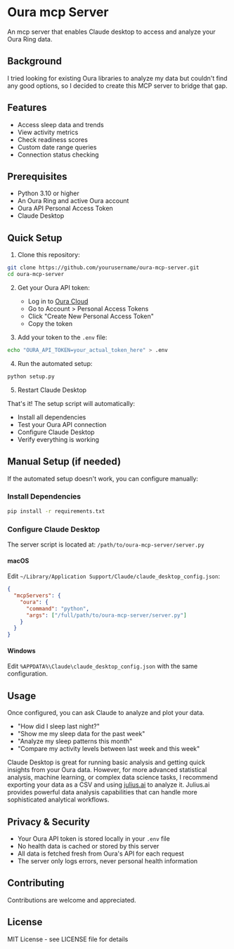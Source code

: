 # Oura mcp Server

An mcp server that enables Claude desktop to access and analyze your Oura Ring data.

## Background

I tried looking for existing Oura libraries to analyze my data but couldn't find any good options, so I decided to create this MCP server to bridge that gap.

## Features

- Access sleep data and trends
- View activity metrics
- Check readiness scores
- Custom date range queries
- Connection status checking

## Prerequisites

- Python 3.10 or higher
- An Oura Ring and active Oura account
- Oura API Personal Access Token
- Claude Desktop

## Quick Setup

1. Clone this repository:
```bash
git clone https://github.com/yourusername/oura-mcp-server.git
cd oura-mcp-server
```

2. Get your Oura API token:
   - Log in to [Oura Cloud](https://cloud.ouraring.com)
   - Go to Account > Personal Access Tokens
   - Click "Create New Personal Access Token"
   - Copy the token

3. Add your token to the `.env` file:
```bash
echo "OURA_API_TOKEN=your_actual_token_here" > .env
```

4. Run the automated setup:
```bash
python setup.py
```

5. Restart Claude Desktop

That's it! The setup script will automatically:
- Install all dependencies
- Test your Oura API connection
- Configure Claude Desktop
- Verify everything is working

## Manual Setup (if needed)

If the automated setup doesn't work, you can configure manually:

### Install Dependencies
```bash
pip install -r requirements.txt
```

### Configure Claude Desktop

The server script is located at: `/path/to/oura-mcp-server/server.py`

#### macOS
Edit `~/Library/Application Support/Claude/claude_desktop_config.json`:

```json
{
  "mcpServers": {
    "oura": {
      "command": "python",
      "args": ["/full/path/to/oura-mcp-server/server.py"]
    }
  }
}
```

#### Windows
Edit `%APPDATA%\Claude\claude_desktop_config.json` with the same configuration.

## Usage

Once configured, you can ask Claude to analyze and plot your data.

- "How did I sleep last night?"
- "Show me my sleep data for the past week"
- "Analyze my sleep patterns this month"
- "Compare my activity levels between last week and this week"

Claude Desktop is great for running basic analysis and getting quick insights from your Oura data. However, for more advanced statistical analysis, machine learning, or complex data science tasks, I recommend exporting your data as a CSV and using [julius.ai](https://julius.ai) to analyze it. Julius.ai provides powerful data analysis capabilities that can handle more sophisticated analytical workflows.

## Privacy & Security

- Your Oura API token is stored locally in your `.env` file
- No health data is cached or stored by this server
- All data is fetched fresh from Oura's API for each request
- The server only logs errors, never personal health information

## Contributing

Contributions are welcome and appreciated.

## License

MIT License - see LICENSE file for details